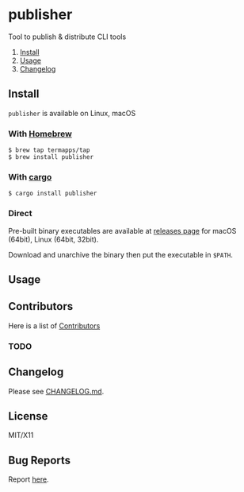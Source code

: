 <!-- omit from toc -->
# publisher

Tool to publish & distribute CLI tools

1. [Install](#install)
2. [Usage](#usage)
3. [Changelog](#changelog)

## Install

`publisher` is available on Linux, macOS

<!-- omit from toc -->
### With [Homebrew](https://brew.sh/)

```
$ brew tap termapps/tap
$ brew install publisher
```

<!-- omit from toc -->
### With [cargo](https://crates.io/)

```
$ cargo install publisher
```

<!-- omit from toc -->
### Direct

Pre-built binary executables are available at [releases page](https://github.com/termapps/publisher/releases) for macOS (64bit), Linux (64bit, 32bit).

Download and unarchive the binary then put the executable in `$PATH`.

## Usage

<!-- omit from toc -->
## Contributors
Here is a list of [Contributors](http://github.com/termapps/publisher/contributors)

<!-- omit from toc -->
### TODO

## Changelog
Please see [CHANGELOG.md](CHANGELOG.md).

<!-- omit from toc -->
## License
MIT/X11

<!-- omit from toc -->
## Bug Reports
Report [here](http://github.com/termapps/publisher/issues).
